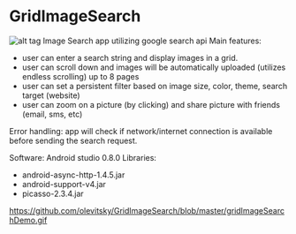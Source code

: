 GridImageSearch
===============
![alt tag](https://github.com/olevitsky/GridImageSearch/blob/master/gridImageSearchDemo.gif)
Image Search app utilizing google search api
Main features:
- user can enter a search string and display images in a grid. 
- user can scroll down and images will be automatically uploaded (utilizes endless scrolling) up to 8 pages
- user can set a persistent filter based on image size, color, theme, search target (website)
- user can zoom on a picture (by clicking) and share picture with friends (email, sms, etc)

Error handling: app will check if network/internet connection is available before sending the search request. 

Software: Android studio 0.8.0
Libraries:
- android-async-http-1.4.5.jar
- android-support-v4.jar
- picasso-2.3.4.jar


https://github.com/olevitsky/GridImageSearch/blob/master/gridImageSearchDemo.gif

